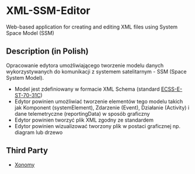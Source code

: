 # XML-SSM-Editor
Web-based application for creating and editing XML files using System Space Model (SSM)

## Description (in Polish)
Opracowanie edytora umożliwiającego tworzenie modelu danych wykorzystywanych do komunikacji z systemem satelitarnym - SSM (Space System Model).

- Model jest zdefiniowany w formacie XML Schema (standard [ECSS-E-ST-70-31C](https://confluence-lesia.obspm.fr/download/attachments/3113613/ECSS-E-ST-70-31C%2831July2008%29.pdf?version=1&modificationDate=1494335253613&api=v2))
- Edytor powinien umożliwiać tworzenie elementów tego modelu takich jak Komponent (systemElement), Zdarzenie (Event), Działanie (Activity) i dane telemetryczne (reportingData) w sposób graficzny
- Edytor powinien tworzyć plik XML zgodny ze standardem
- Edytor powinien wizualizować tworzony plik w postaci graficznej np. diagram lub drzewo

## Third Party
- [Xonomy](https://github.com/michmech/xonomy)